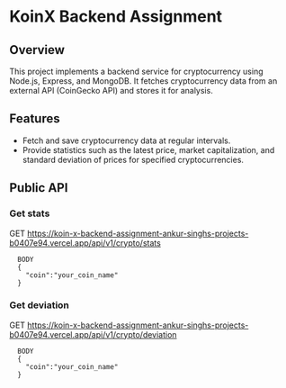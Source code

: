 # KoinX Backend Assignment

## Overview
This project implements a backend service for cryptocurrency using Node.js, Express, and MongoDB. It fetches cryptocurrency data from an external API (CoinGecko API) and stores it for analysis.

## Features
- Fetch and save cryptocurrency data at regular intervals.
- Provide statistics such as the latest price, market capitalization, and standard deviation of prices for specified cryptocurrencies.


## Public API

### Get stats

  GET https://koin-x-backend-assignment-ankur-singhs-projects-b0407e94.vercel.app/api/v1/crypto/stats
```
  BODY 
  {
    "coin":"your_coin_name"
  }
```



### Get deviation

  GET https://koin-x-backend-assignment-ankur-singhs-projects-b0407e94.vercel.app/api/v1/crypto/deviation
```
  BODY 
  {
    "coin":"your_coin_name"
  }
```